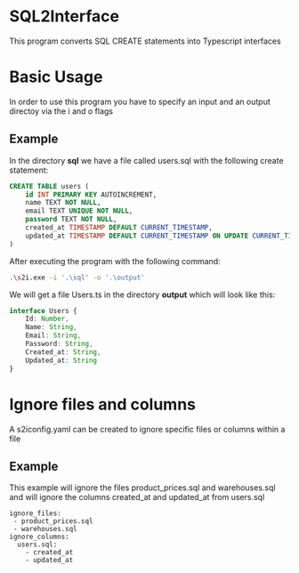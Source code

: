 # SQL2Interface
This program converts SQL CREATE statements into Typescript interfaces


# Basic Usage
In order to use this program you have to specify an input and an output directoy via the i and o flags

## Example

In the directory <b>sql</b> we have a file called users.sql with the following create statement:
```sql
CREATE TABLE users (
    id INT PRIMARY KEY AUTOINCREMENT,
    name TEXT NOT NULL,
    email TEXT UNIQUE NOT NULL,
    password TEXT NOT NULL,
    created_at TIMESTAMP DEFAULT CURRENT_TIMESTAMP,
    updated_at TIMESTAMP DEFAULT CURRENT_TIMESTAMP ON UPDATE CURRENT_TIMESTAMP
)
```

After executing the program with the following command:
```bash
.\s2i.exe -i '.\sql' -o '.\output'
```

We will get a file Users.ts in the directory <b>output</b> which will look like this:
```ts
interface Users {
	Id: Number, 
	Name: String, 
	Email: String, 
	Password: String, 
	Created_at: String, 
	Updated_at: String
}
```

# Ignore files and columns
A s2iconfig.yaml can be created to ignore specific files or columns within a file

## Example

This example will ignore the files product_prices.sql and warehouses.sql and will ignore the columns created_at and updated_at from users.sql

```
ignore_files:
 - product_prices.sql
 - warehouses.sql
ignore_columns:
  users.sql:
    - created_at
    - updated_at
```